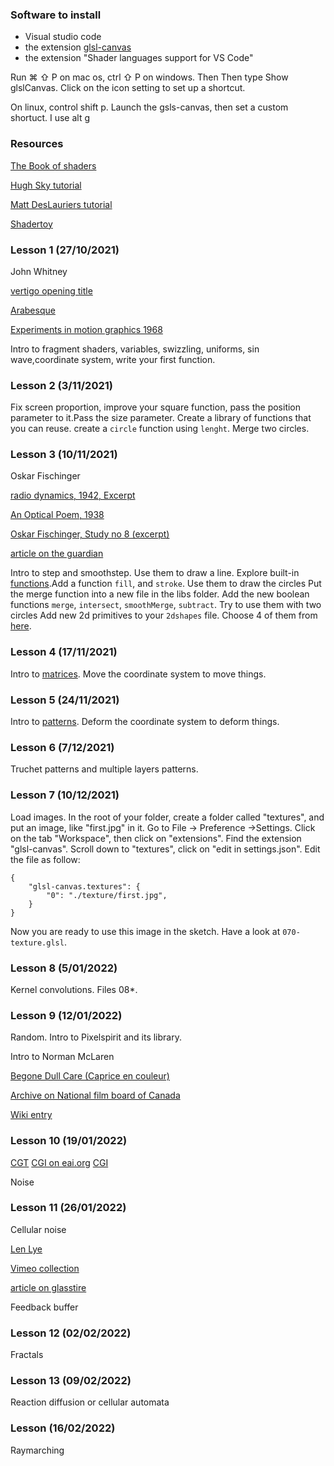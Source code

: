


### Software to install

- Visual studio code
- the extension [glsl-canvas](https://marketplace.visualstudio.com/items?itemName=circledev.glsl-canvas&ssr=false)
- the extension "Shader languages support for VS Code"

Run ⌘ ⇧ P on mac os, ctrl ⇧ P on windows. Then Then type Show glslCanvas. Click on the icon setting to set up a shortcut.

On linux, control shift p. Launch the gsls-canvas, then set a custom shortuct. I use alt g

### 

### Resources

[The Book of shaders](https://thebookofshaders.com)

[Hugh Sky tutorial](http://hughsk.io/fragment-foundry/chapters/01-hello-world.html)

[Matt DesLauriers tutorial](https://github.com/mattdesl/lwjgl-basics/wiki/Shaders)

[Shadertoy](http://www.shadertoy.com/)

### Lesson 1 (27/10/2021)

John Whitney

[vertigo opening title](https://www.youtube.com/watch?v=Z6tG8DWmuWM)

[Arabesque](https://www.youtube.com/watch?v=w7h0ppnUQhE)

[Experiments in motion graphics 1968](https://www.youtube.com/watch?v=jIv-EcX9tUs)

Intro to fragment shaders, variables, swizzling, uniforms, sin wave,coordinate system, write your first function.

### Lesson 2 (3/11/2021)

Fix screen proportion, improve your square function, pass the position parameter to it.Pass the size parameter. Create a library of functions that you can reuse. create a `circle` function using `lenght`. Merge two circles.

### Lesson 3 (10/11/2021)

Oskar Fischinger

[radio dynamics, 1942, Excerpt](https://vimeo.com/371219352)

[An Optical Poem, 1938](https://www.youtube.com/watch?v=FcHsysPGSt0&t=121s)

[Oskar Fischinger, Study no 8 (excerpt)](https://www.youtube.com/watch?v=9JU3GFgMWh8)

[article on the guardian](https://www.theguardian.com/artanddesign/2013/jan/09/oskar-fischinger-animation-disney-nazis)

Intro to step and smoothstep. Use them to draw a line. Explore built-in [functions](https://thebookofshaders.com/05/).Add a function `fill`, and `stroke`. Use them to draw the circles
Put the merge function into a new file in the libs folder. Add the new boolean functions `merge`, `intersect`, `smoothMerge`, `subtract`. Try to use them with two circles
Add new 2d primitives to your `2dshapes` file. Choose 4 of them from [here](https://www.iquilezles.org/www/articles/distfunctions2d/distfunctions2d.htm).

### Lesson 4 (17/11/2021)
Intro to [matrices](https://thebookofshaders.com/08/). Move the coordinate system to move things.

### Lesson 5 (24/11/2021)
Intro to [patterns](https://thebookofshaders.com/09/). Deform the coordinate system to deform things.

### Lesson 6 (7/12/2021)
Truchet patterns and multiple layers patterns.


### Lesson 7 (10/12/2021)
Load images.
In the root of your folder, create a folder called "textures", and put an image, like "first.jpg" in it.
Go to File -> Preference ->Settings. Click on the tab "Workspace", then click on "extensions". Find the extension "glsl-canvas". Scroll down to "textures", click on "edit in settings.json". Edit the file as follow:

```
{
    "glsl-canvas.textures": {
        "0": "./texture/first.jpg",      
    }
}
```

Now you are ready to use this image in the sketch. Have a look at `070-texture.glsl`.

### Lesson 8 (5/01/2022)

Kernel convolutions. Files 08*.

### Lesson 9 (12/01/2022)

Random. Intro to Pixelspirit and its library.

Intro to Norman McLaren


[Begone Dull Care (Caprice en couleur)](https://www.youtube.com/watch?v=OICQjjFcPr4)

[Archive on National film board of Canada ](https://www.nfb.ca/search/?q=Norman%20McLaren&cat=films&language=en&sortBy=relevance&orderBy=desc)

[Wiki entry ](https://en.wikipedia.org/wiki/Norman_McLaren)


### Lesson 10 (19/01/2022)

[CGT](https://ubu.com/film/ctg_computer.html)
[CGI on eai.org](https://www.eai.org/artists/ctg-computer-technique-group/titles)
[CGI](https://www.eai.org/artists/ctg-computer-technique-group/titles)

Noise 

### Lesson 11 (26/01/2022)

Cellular noise

[Len Lye](https://en.wikipedia.org/wiki/Len_Lye)

[Vimeo collection](https://vimeo.com/revoir)

[article on glasstire](https://glasstire.com/2020/09/26/on-video-abstract-animation/)


Feedback buffer

### Lesson 12 (02/02/2022)

Fractals

### Lesson 13 (09/02/2022)

Reaction diffusion or cellular automata

### Lesson (16/02/2022)

Raymarching

<!-- 
#### Resources About raymarching.

[Ray Marching (in french)](https://www.youtube.com/watch?v=s6t0mJsgUKw). You can find a trascript of this video with code and images [here](https://github.com/edap/edap.github.com/tree/master/shaders/ray-marching-tutorial)

[Ray Marching workshop](https://github.com/ajweeks/RaymarchingWorkshop)

[Ray Marching and sdf](http://jamie-wong.com/2016/07/15/ray-marching-signed-distance-functions/) -->

